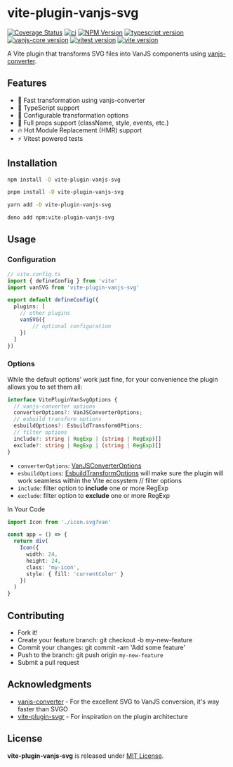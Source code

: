 # vite-plugin-vanjs-svg

[![Coverage Status](https://coveralls.io/repos/github/thednp/vite-plugin-vanjs-svg/badge.svg)](https://coveralls.io/github/thednp/vite-plugin-vanjs-svg)
[![ci](https://github.com/thednp/vite-plugin-vanjs-svg/actions/workflows/ci.yml/badge.svg)](https://github.com/thednp/vite-plugin-vanjs-svg/actions/workflows/ci.yml)
[![NPM Version](https://img.shields.io/npm/v/vite-plugin-vanjs-svg.svg)](https://www.npmjs.com/package/vite-plugin-vanjs-svg)
[![typescript version](https://img.shields.io/badge/typescript-5.6.2-brightgreen)](https://www.typescriptlang.org/)
[![vanjs-core version](https://img.shields.io/badge/vanjs--core-1.5.3-brightgreen)](https://github.com/vanjs-org/van)
[![vitest version](https://img.shields.io/badge/vitest-3.0.4-brightgreen)](https://www.vitest.dev/)
[![vite version](https://img.shields.io/badge/vite-6.0.11-brightgreen)](https://vite.dev)


A Vite plugin that transforms SVG files into VanJS components using [vanjs-converter](https://github.com/vanjs-org/converter).


## Features
* 🚀 Fast transformation using vanjs-converter
* 🎯 TypeScript support
* 🔧 Configurable transformation options
* 💪 Full props support (className, style, events, etc.)
* 🔥 Hot Module Replacement (HMR) support
* ⚡ Vitest powered tests


## Installation

```bash
npm install -D vite-plugin-vanjs-svg
```

```bash
pnpm install -D vite-plugin-vanjs-svg
```

```bash
yarn add -D vite-plugin-vanjs-svg
```

```bash
deno add npm:vite-plugin-vanjs-svg
```


## Usage
### Configuration
```ts
// vite.config.ts
import { defineConfig } from 'vite'
import vanSVG from 'vite-plugin-vanjs-svg'

export default defineConfig({
  plugins: [
    // other plugins
    vanSVG({
        // optional configuration
    })
  ]
})
```

### Options
While the default options' work just fine, for your convenience the plugin allows you to set them all:

```ts
interface VitePluginVanSvgOptions {
  // vanjs-converter options
  converterOptions?: VanJSConverterOptions;
  // esbuild transform options
  esbuildOptions?: EsbuildTransformOPtions;
  // filter options
  include?: string | RegExp | (string | RegExp)[]
  exclude?: string | RegExp | (string | RegExp)[]
}
```

* `converterOptions`: [VanJSConverterOptions](https://github.com/vanjs-org/converter?tab=readme-ov-file#options) 
* `esbuildOptions`: [EsbuildTransformOptions](https://esbuild.github.io/api/#transform) will make sure the plugin will work seamless within the Vite ecosystem
  // filter options
* `include`: filter option to **include** one or more RegExp
* `exclude`: filter option to **exclude** one or more RegExp

In Your Code
```ts
import Icon from './icon.svg?van'

const app = () => {
  return div(
    Icon({ 
      width: 24,
      height: 24,
      class: 'my-icon',
      style: { fill: 'currentColor' }
    })
  )
}
```

## Contributing
* Fork it!
* Create your feature branch: git checkout -b my-new-feature
* Commit your changes: git commit -am 'Add some feature'
* Push to the branch: git push origin `my-new-feature`
* Submit a pull request


## Acknowledgments
* [vanjs-converter](https://github.com/vanjs-org/converter) - For the excellent SVG to VanJS conversion, it's way faster than SVGO
* [vite-plugin-svgr](https://github.com/pd4d10/vite-plugin-svgr) - For inspiration on the plugin architecture


## License
**vite-plugin-vanjs-svg** is released under [MIT License](LICENSE).
